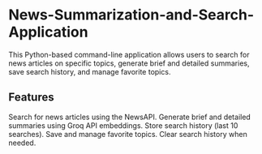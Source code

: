 # News-Summarization-and-Search-Application

This Python-based command-line application allows users to search for news articles on specific topics, generate brief and detailed summaries, save search history, and manage favorite topics.


## Features
Search for news articles using the NewsAPI.
Generate brief and detailed summaries using Groq API embeddings.
Store search history (last 10 searches).
Save and manage favorite topics.
Clear search history when needed.
